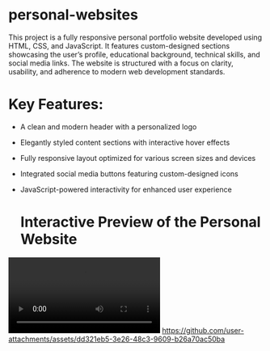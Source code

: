 # personal-websites
This project is a fully responsive personal portfolio website developed using HTML, CSS, and JavaScript. It features custom-designed sections showcasing the user’s profile, educational background, technical skills, and social media links. The website is structured with a focus on clarity, usability, and adherence to modern web development standards.

 # Key Features:
 - A clean and modern header with a personalized logo
 - Elegantly styled content sections with interactive hover effects
 - Fully responsive layout optimized for various screen sizes and devices
 - Integrated social media buttons featuring custom-designed icons
 - JavaScript-powered interactivity for enhanced user experience

   # Interactive Preview of the Personal Website
![video](video.mp4)
https://github.com/user-attachments/assets/dd321eb5-3e26-48c3-9609-b26a70ac50ba

